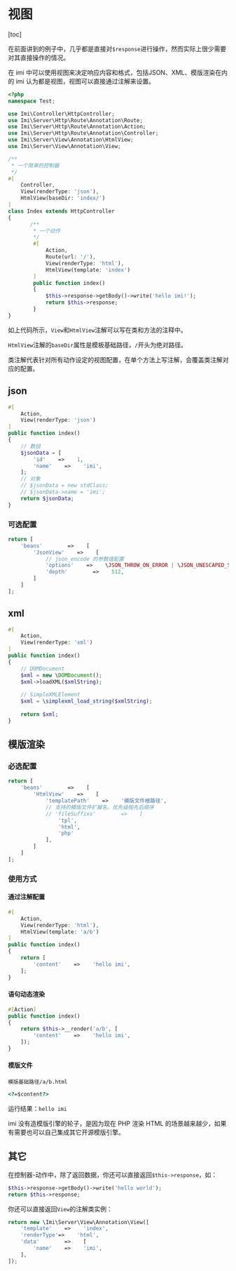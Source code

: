 # 视图

[toc]

在前面讲到的例子中，几乎都是直接对`$response`进行操作，然而实际上很少需要对其直接操作的情况。

在 imi 中可以使用视图来决定响应内容和格式，包括JSON、XML、模版渲染在内的 imi 认为都是视图，视图可以直接通过注解来设置。

```php
<?php
namespace Test;

use Imi\Controller\HttpController;
use Imi\Server\Http\Route\Annotation\Route;
use Imi\Server\Http\Route\Annotation\Action;
use Imi\Server\Http\Route\Annotation\Controller;
use Imi\Server\View\Annotation\HtmlView;
use Imi\Server\View\Annotation\View;

/**
 * 一个简单的控制器
 */
#[
    Controller,
    View(renderType: 'json'),
    HtmlView(baseDir: 'index/')
]
class Index extends HttpController
{
       /**
        * 一个动作
        */
        #[
            Action,
            Route(url: '/'),
            View(renderType: 'html'),
            HtmlView(template: 'index')
        ]
        public function index()
        {
            $this->response->getBody()->write('hello imi!');
            return $this->response;
        }
}
```

如上代码所示，`View`和`HtmlView`注解可以写在类和方法的注释中。

`HtmlView`注解的`baseDir`属性是模板基础路径，`/`开头为绝对路径。

类注解代表针对所有动作设定的视图配置，在单个方法上写注解，会覆盖类注解对应的配置。

## json

```php
#[
    Action,
    View(renderType: 'json')
]
public function index()
{
    // 数组
    $jsonData = [
        'id'    =>    1,
        'name'    =>    'imi',
    ];
    // 对象
    // $jsonData = new stdClass;
    // $jsonData->name = 'imi';
    return $jsonData;
}
```

### 可选配置

```php
return [
    'beans'        =>    [
        'JsonView'    =>    [
            // json_encode 的参数值配置
            'options'    =>    \JSON_THROW_ON_ERROR | \JSON_UNESCAPED_SLASHES | \JSON_UNESCAPED_UNICODE,
            'depth'        =>    512,
        ]
    ]
];
```

## xml

```php
#[
    Action,
    View(renderType: 'xml')
]
public function index()
{
    // DOMDocument
    $xml = new \DOMDocument();
    $xml->loadXML($xmlString);
    
    // SimpleXMLElement
    $xml = \simplexml_load_string($xmlString);
    
    return $xml;
}
```

## 模版渲染

### 必选配置

```php
return [
    'beans'        =>    [
        'HtmlView'    =>    [
            'templatePath'    =>    '模版文件根路径',
            // 支持的模版文件扩展名，优先级按先后顺序
            // 'fileSuffixs'        =>    [
                'tpl',
                'html',
                'php'
            ],
        ]
    ]
];
```

### 使用方式

#### 通过注解配置

```php
#[
    Action,
    View(renderType: 'html'),
    HtmlView(template: 'a/b')
]
public function index()
{
    return [
        'content'    =>    'hello imi',
    ];
}
```

#### 语句动态渲染

```php
#[Action]
public function index()
{
    return $this->__render('a/b', [
        'content'    =>    'hello imi',
    ]);
}
```

#### 模版文件

`模版基础路径/a/b.html`

```html
<?=$content?>
```

运行结果：`hello imi`

imi 没有造模版引擎的轮子，是因为现在 PHP 渲染 HTML 的场景越来越少，如果有需要也可以自己集成其它开源模版引擎。

## 其它

在控制器-动作中，除了返回数据，你还可以直接返回`$this->response`，如：

```php
$this->response->getBody()->write('hello world');
return $this->response;
```

你还可以直接返回`View`的注解类实例：

```php
return new \Imi\Server\View\Annotation\View([
    'template'    =>    'index',
    'renderType'=>    'html',
    'data'        =>    [
        'name'    =>    'imi',
    ],
]);
```
